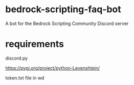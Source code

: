 # bedrock-scripting-faq-bot
A bot for the Bedrock Scripting Community Discord server

# requirements
discord.py

https://pypi.org/project/python-Levenshtein/

token.txt file in wd

